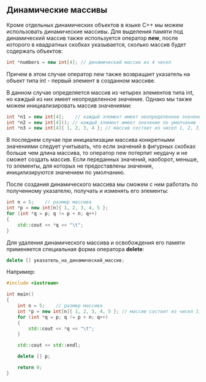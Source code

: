 ## Динамические массивы

Кроме отдельных динамических объектов в языке C++ мы можем использовать динамические массивы. Для выделения памяти под динамический массив 
также используется оператор **new**, после которого в квадратных скобках указывается, сколько массив будет содержать объектов:

```cpp
int *numbers = new int[4]; // динамический массив из 4 чисел
```

Причем в этом случае оператор new также возвращает указатель на объект типа int - первый элемент в созданном массиве.

В данном случае определяется массив из четырех элементов типа int, но каждый из них имеет неопределенное значение. Однако мы также можем инициализировать массив значениями:

```cpp
int *n1 = new int[4];    // каждый элемент имеет неопределенное значение
int *n2 = new int[4](); // каждый элемент имеет значение по умолчанию - 0
int *n3 = new int[4]{ 1, 2, 3, 4 }; // массив состоит из чисел 1, 2, 3, 4
```

В последнем случае при инициализации массива конкретными значениями следует учитывать, что если значений в фигурных скобках 
больше чем длина массива, то оператор new потерпит неудачу и не сможет создать массив. Если переданных значений, наоборот, меньше, то элементы, 
для которых не предоставлены значения, иницилизируются значением по умолчанию.

После создания динамического массива мы сможем с ним работать по полученному указателю, получать и изменять его элементы:

```cpp
int n = 5;    // размер массива
int *p = new int[n]{ 1, 2, 3, 4, 5 };
for (int *q = p; q != p + n; q++)
{
    std::cout << *q << "\t";
}
```

Для удаления динамического массива и освобождения его памяти применяется специальная форма оператора **delete**:

```cpp
delete [] указатель_на_динамический_массив;
```

Например:

```cpp
#include <iostream>

int main()
{
    int n = 5;    // размер массива
    int *p = new int[n]{ 1, 2, 3, 4, 5 }; // массив состоит из чисел 1, 2, 3, 4
    for (int *q = p; q != p + n; q++)
    {
        std::cout << *q << "\t";
    }

    std::cout << std::endl;

    delete [] p;

    return 0;
}
```

